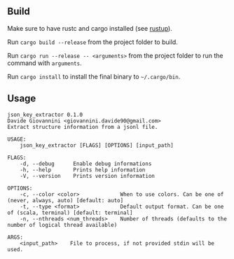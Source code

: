 
## Build

Make sure to have rustc and cargo installed (see [rustup](https:/./rustup.rs/)).

Run `cargo build --release` from the project folder to build.

Run `cargo run --release -- <arguments>` from the project folder to run the command with `arguments`.

Run `cargo install` to install the final binary to `~/.cargo/bin`.

## Usage
```
json_key_extractor 0.1.0
Davide Giovannini <giovannini.davide90@gmail.com>
Extract structure information from a jsonl file.

USAGE:
    json_key_extractor [FLAGS] [OPTIONS] [input_path]

FLAGS:
    -d, --debug      Enable debug informations
    -h, --help       Prints help information
    -V, --version    Prints version information

OPTIONS:
    -c, --color <color>             When to use colors. Can be one of (never, always, auto) [default: auto]
    -t, --type <format>             Default output format. Can be one of (scala, terminal) [default: terminal]
    -n, --nthreads <num_threads>    Number of threads (defaults to the number of logical thread available)

ARGS:
    <input_path>    File to process, if not provided stdin will be used.
```


